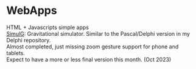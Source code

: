 # WebApps
HTML + Javascripts simple apps<br>
[SimulG](https://goude63.github.io/WebApps/SimulG/SimulG.htm): Gravitational simulator. 
Similar to the Pascal/Delphi version in my Delphi repository.<br>
Almost completed, just missing zoom gesture support for phone and tablets.<br>
Expect to have a more or less final version this month. (Oct 2023)


